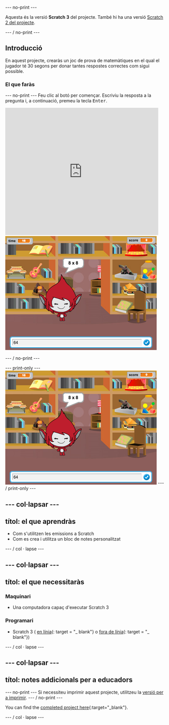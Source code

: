 \--- no-print \---

Aquesta és la versió **Scratch 3** del projecte. També hi ha una versió [Scratch 2 del projecte](https://projects.raspberrypi.org/en/projects/brain-game-scratch2).

\--- / no-print \---

## Introducció

En aquest projecte, crearàs un joc de prova de matemàtiques en el qual el jugador té 30 segons per donar tantes respostes correctes com sigui possible.

### El que faràs

\--- no-print \--- Feu clic al botó per començar. Escriviu la resposta a la pregunta i, a continuació, premeu la tecla <kbd>Enter</kbd>.

<div class="scratch-preview">
  <iframe allowtransparency="true" width="485" height="402" src="https://scratch.mit.edu/projects/embed/250234955/?autostart=false" frameborder="0" scrolling="no"></iframe>
  <img src="images/brain-final.png">
</div>

\--- / no-print \---

\--- print-only \--- ![Brain Game](images/brain-final.png) \--- / print-only \---

## \--- col·lapsar \---

## títol: el que aprendràs

+ Com s'utilitzen les emissions a Scratch
+ Com es crea i utilitza un bloc de notes personalitzat

\--- / col · lapse \---

## \--- col·lapsar \---

## títol: el que necessitaràs

### Maquinari

+ Una computadora capaç d'executar Scratch 3

### Programari

+ Scratch 3 ( [en línia](http://rpf.io/scratchon)(: target = "_ blank"} o [fora de línia](http://rpf.io/scratchoff)(: target = "_ blank"})

\--- / col · lapse \---

## \--- col·lapsar \---

## títol: notes addicionals per a educadors

\--- no-print \--- Si necessiteu imprimir aquest projecte, utilitzeu la [versió per a imprimir](https://projects.raspberrypi.org/en/projects/brain-game/print). \--- / no-print \---

You can find the [completed project here](http://rpf.io/p/en/brain-game-get){:target="_blank"}.

\--- / col · lapse \---